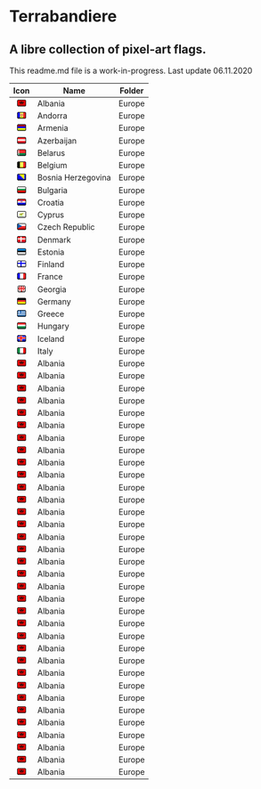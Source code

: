 # Terrabandiere
## A libre collection of pixel-art flags.

This readme.md file is a work-in-progress. Last update 06.11.2020


| Icon          | Name          | Folder        |
| :-: | ------------- | ------------- |
| ![Albania](https://github.com/avreference/terrabandiere/blob/main/europe/albania.png)  | Albania       | Europe        |
| ![Andorra](https://github.com/avreference/terrabandiere/blob/main/europe/andorra.png)  | Andorra       | Europe        |
| ![Armenia](https://github.com/avreference/terrabandiere/blob/main/europe/armenia.png)  | Armenia       | Europe        |
| ![Azerbaijan](https://github.com/avreference/terrabandiere/blob/main/europe/austria.png)  | Azerbaijan       | Europe        |
| ![Belarus](https://github.com/avreference/terrabandiere/blob/main/europe/belarus.png)  | Belarus       | Europe        |
| ![Belgium](https://github.com/avreference/terrabandiere/blob/main/europe/belgium.png)  | Belgium       | Europe        |
| ![Bosnia Herzegovina](https://github.com/avreference/terrabandiere/blob/main/europe/bosniaherzegovina.png)  | Bosnia Herzegovina       | Europe        |
| ![Bulgaria](https://github.com/avreference/terrabandiere/blob/main/europe/bulgaria.png)  | Bulgaria       | Europe        |
| ![Croatia](https://github.com/avreference/terrabandiere/blob/main/europe/croatia.png)  | Croatia       | Europe        |
| ![Cyprus](https://github.com/avreference/terrabandiere/blob/main/europe/cyprus.png)  | Cyprus       | Europe        |
| ![Czech Republic](https://github.com/avreference/terrabandiere/blob/main/europe/czechrepublic.png)  | Czech Republic       | Europe        |
| ![Denmark](https://github.com/avreference/terrabandiere/blob/main/europe/denmark.png)  | Denmark       | Europe        |
| ![Estonia](https://github.com/avreference/terrabandiere/blob/main/europe/estonia.png)  | Estonia       | Europe        |
| ![Finland](https://github.com/avreference/terrabandiere/blob/main/europe/finland.png)  | Finland       | Europe        |
| ![France](https://github.com/avreference/terrabandiere/blob/main/europe/france.png)  | France       | Europe        |
| ![Georgia](https://github.com/avreference/terrabandiere/blob/main/europe/georgia.png)  | Georgia       | Europe        |
| ![Germany](https://github.com/avreference/terrabandiere/blob/main/europe/germany.png)  | Germany       | Europe        |
| ![Greece](https://github.com/avreference/terrabandiere/blob/main/europe/greece.png)  | Greece       | Europe        |
| ![Hungary](https://github.com/avreference/terrabandiere/blob/main/europe/hungary.png)  | Hungary       | Europe        |
| ![Iceland](https://github.com/avreference/terrabandiere/blob/main/europe/iceland.png)  | Iceland       | Europe        |
| ![Italy](https://github.com/avreference/terrabandiere/blob/main/europe/italy.png)  | Italy       | Europe        |
| ![Albania](https://github.com/avreference/terrabandiere/blob/main/europe/albania.png)  | Albania       | Europe        |
| ![Albania](https://github.com/avreference/terrabandiere/blob/main/europe/albania.png)  | Albania       | Europe        |
| ![Albania](https://github.com/avreference/terrabandiere/blob/main/europe/albania.png)  | Albania       | Europe        |
| ![Albania](https://github.com/avreference/terrabandiere/blob/main/europe/albania.png)  | Albania       | Europe        |
| ![Albania](https://github.com/avreference/terrabandiere/blob/main/europe/albania.png)  | Albania       | Europe        |
| ![Albania](https://github.com/avreference/terrabandiere/blob/main/europe/albania.png)  | Albania       | Europe        |
| ![Albania](https://github.com/avreference/terrabandiere/blob/main/europe/albania.png)  | Albania       | Europe        |
| ![Albania](https://github.com/avreference/terrabandiere/blob/main/europe/albania.png)  | Albania       | Europe        |
| ![Albania](https://github.com/avreference/terrabandiere/blob/main/europe/albania.png)  | Albania       | Europe        |
| ![Albania](https://github.com/avreference/terrabandiere/blob/main/europe/albania.png)  | Albania       | Europe        |
| ![Albania](https://github.com/avreference/terrabandiere/blob/main/europe/albania.png)  | Albania       | Europe        |
| ![Albania](https://github.com/avreference/terrabandiere/blob/main/europe/albania.png)  | Albania       | Europe        |
| ![Albania](https://github.com/avreference/terrabandiere/blob/main/europe/albania.png)  | Albania       | Europe        |
| ![Albania](https://github.com/avreference/terrabandiere/blob/main/europe/albania.png)  | Albania       | Europe        |
| ![Albania](https://github.com/avreference/terrabandiere/blob/main/europe/albania.png)  | Albania       | Europe        |
| ![Albania](https://github.com/avreference/terrabandiere/blob/main/europe/albania.png)  | Albania       | Europe        |
| ![Albania](https://github.com/avreference/terrabandiere/blob/main/europe/albania.png)  | Albania       | Europe        |
| ![Albania](https://github.com/avreference/terrabandiere/blob/main/europe/albania.png)  | Albania       | Europe        |
| ![Albania](https://github.com/avreference/terrabandiere/blob/main/europe/albania.png)  | Albania       | Europe        |
| ![Albania](https://github.com/avreference/terrabandiere/blob/main/europe/albania.png)  | Albania       | Europe        |
| ![Albania](https://github.com/avreference/terrabandiere/blob/main/europe/albania.png)  | Albania       | Europe        |
| ![Albania](https://github.com/avreference/terrabandiere/blob/main/europe/albania.png)  | Albania       | Europe        |
| ![Albania](https://github.com/avreference/terrabandiere/blob/main/europe/albania.png)  | Albania       | Europe        |
| ![Albania](https://github.com/avreference/terrabandiere/blob/main/europe/albania.png)  | Albania       | Europe        |
| ![Albania](https://github.com/avreference/terrabandiere/blob/main/europe/albania.png)  | Albania       | Europe        |
| ![Albania](https://github.com/avreference/terrabandiere/blob/main/europe/albania.png)  | Albania       | Europe        |
| ![Albania](https://github.com/avreference/terrabandiere/blob/main/europe/albania.png)  | Albania       | Europe        |
| ![Albania](https://github.com/avreference/terrabandiere/blob/main/europe/albania.png)  | Albania       | Europe        |
| ![Albania](https://github.com/avreference/terrabandiere/blob/main/europe/albania.png)  | Albania       | Europe        |
| ![Albania](https://github.com/avreference/terrabandiere/blob/main/europe/albania.png)  | Albania       | Europe        |
| ![Albania](https://github.com/avreference/terrabandiere/blob/main/europe/albania.png)  | Albania       | Europe        |
| ![Albania](https://github.com/avreference/terrabandiere/blob/main/europe/albania.png)  | Albania       | Europe        |
| ![Albania](https://github.com/avreference/terrabandiere/blob/main/europe/albania.png)  | Albania       | Europe        |
| ![Albania](https://github.com/avreference/terrabandiere/blob/main/europe/albania.png)  | Albania       | Europe        |
